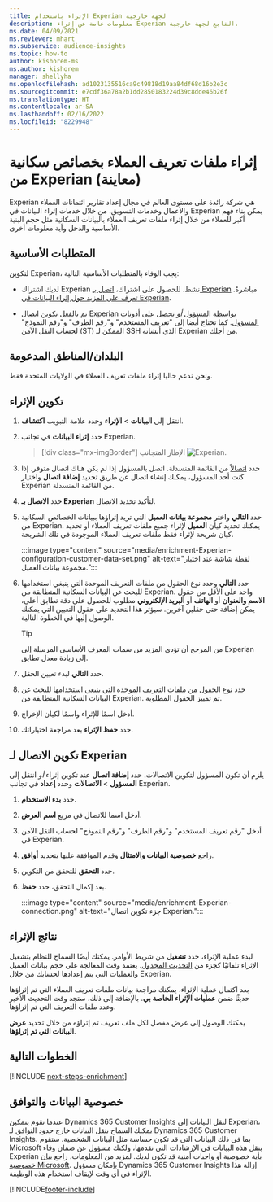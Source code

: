 ```yaml
---
title: الإثراء باستخدام Experian لجهة خارجية
description: معلومات عامة عن إثراء Experian التابع لجهة خارجية.
ms.date: 04/09/2021
ms.reviewer: mhart
ms.subservice: audience-insights
ms.topic: how-to
author: kishorem-ms
ms.author: kishorem
manager: shellyha
ms.openlocfilehash: ad1023135516ca9c49818d19aa84df68d16b2e3c
ms.sourcegitcommit: e7cdf36a78a2b1dd2850183224d39c8dde46b26f
ms.translationtype: HT
ms.contentlocale: ar-SA
ms.lasthandoff: 02/16/2022
ms.locfileid: "8229948"
---
```

# <a name="enrich-customer-profiles-with-demographics-from-experian-preview"></a>إثراء ملفات تعريف العملاء بخصائص سكانية من Experian (معاينة)

Experian هي شركة رائدة على مستوى العالم في مجال إعداد تقارير ائتمانات العملاء والأعمال وخدمات التسويق. من خلال خدمات إثراء البيانات في Experian يمكن بناء فهم أكبر للعملاء من خلال إثراء ملفات تعريف العملاء بالبيانات السكانية مثل حجم البنية الأساسية والدخل وأية معلومات أخرى.

## <a name="prerequisites"></a>المتطلبات الأساسية

لتكوين Experian، يجب الوفاء بالمتطلبات الأساسية التالية: 

- لديك اشتراك Experian نشط. للحصول على اشتراك، [اتصل بـ Experian](https://www.experian.com/marketing-services/contact) مباشرةً. [تعرف على المزيد حول إثراء البيانات في Experian](https://www.experian.com/marketing-services/microsoft?cmpid=ems_web_mci_cdppage).

- تم بالفعل تكوين اتصال Experian بواسطة المسؤول *أو* تحصل على أذونات [المسؤول](permissions.md#administrator). كما تحتاج أيضا إلى "تعريف المستخدم" و"رقم الطرف" و"رقم النموذج" لحساب النقل الآمن (ST) الممكن لـ SSH الذي أنشاته Experian من أجلك.

## <a name="supported-countriesregions"></a>البلدان/المناطق المدعومة

ونحن ندعم حاليا إثراء ملفات تعريف العملاء في الولايات المتحدة فقط.

## <a name="configure-the-enrichment"></a>تكوين الإثراء

1. انتقل إلى **البيانات** > **الإثراء** وحدد علامة التبويب **اكتشاف**.

1. حدد **إثراء البيانات** في تجانب Experian.

   > [!div class="mx-imgBorder"]
   > الإطار المتجانب ![Experian.](media/experian-tile.png "Experian tile")
   > 

1. حدد [اتصالاً](connections.md) من القائمة المنسدلة. اتصل بالمسؤول إذا لم يكن هناك اتصال متوفر. إذا كنت أحد المسؤول، يمكنك إنشاء اتصال عن طريق تحديد **إضافة اتصال** واختيار Experian من القائمة المنسدلة. 

1. حدد **الاتصال بـ Experian** لتأكيد تحديد الاتصال.

1.  حدد **التالي** واختر **مجموعة بيانات العميل** التي تريد إثراؤها ببيانات الخصائص السكانية من Experian. يمكنك تحديد كيان **العميل** لإثراء جميع ملفات تعريف العملاء أو تحديد كيان شريحة لإثراء فقط ملفات تعريف العملاء الموجودة في تلك الشريحة.

    :::image type="content" source="media/enrichment-Experian-configuration-customer-data-set.png" alt-text="لقطة شاشة عند اختيار مجموعة بيانات العميل.":::

1. حدد **التالي** وحدد نوع الحقول من ملفات التعريف الموحدة التي ينبغي استخدامها للبحث عن البيانات السكانية المتطابقة من Experian. واحد على الأقل من حقول **الاسم والعنوان** أو **الهاتف** أو **البريد الإلكتروني** مطلوب للحصول على دقة تطابق أعلى، يمكن إضافة حتى حقلين آخرين. سيؤثر هذا التحديد على حقول التعيين التي يمكنك الوصول إليها في الخطوة التالية.

    > [!TIP]
    > من المرجح أن تؤدي المزيد من سمات المعرف الأساسي المرسلة إلى Experian إلى زيادة معدل تطابق.

1. حدد **التالي** لبدء تعيين الحقل.

1. حدد نوع الحقول من ملفات التعريف الموحدة التي ينبغي استخدامها للبحث عن البيانات السكانية المتطابقة من Experian. تم تمييز الحقول المطلوبة.

1. أدخل اسمًا للإثراء واسمًا لكيان الإخراج.

1. حدد **حفظ الإثراء** بعد مراجعة اختياراتك.

## <a name="configure-the-connection-for-experian"></a>تكوين الاتصال لـ Experian 

يلزم أن تكون المسؤول لتكوين الاتصالات. حدد **إضافة اتصال** عند تكوين إثراء *أو* انتقل إلى **المسؤول** > **الاتصالات** وحدد **إعداد** في تجانب Experian.

1. حدد **بدء الاستخدام‬**.

1. أدخل اسما للاتصال في مربع **اسم العرض**.

1. أدخل "رقم تعريف المستخدم" و"رقم الطرف" و"رقم النموذج" لحساب النقل الآمن في Experian.

1. راجع **خصوصية البيانات والامتثال** وقدم الموافقة عليها بتحديد **أوافق**.

1. حدد **التحقق** للتحقق من التكوين.

1. بعد إكمال التحقق، حدد **حفظ**.
   
   :::image type="content" source="media/enrichment-Experian-connection.png" alt-text="جزء تكوين اتصال Experian.":::

## <a name="enrichment-results"></a>نتائج الإثراء

لبدء عملية الإثراء، حدد **تشغيل** من شريط الأوامر. يمكنك أيضًا السماح للنظام بتشغيل الإثراء تلقائيًا كجزء من [التحديث المجدول](system.md#schedule-tab). يعتمد وقت المعالجة على حجم بيانات العميل والعمليات التي يتم إعدادها لحسابك من خلال Experian.

بعد اكتمال عملية الإثراء، يمكنك مراجعة بيانات ملفات تعريف العملاء التي تم إثراؤها حديثًا ضمن **عمليات الإثراء الخاصة بي**. بالإضافة إلى ذلك، ستجد وقت التحديث الأخير وعدد ملفات التعريف التي تم إثراؤها.

يمكنك الوصول إلى عرض مفصل لكل ملف تعريف تم إثراؤه من خلال تحديد **عرض البيانات التي تم إثراؤها**.

## <a name="next-steps"></a>الخطوات التالية

[!INCLUDE [next-steps-enrichment](../includes/next-steps-enrichment.md)]

## <a name="data-privacy-and-compliance"></a>خصوصية البيانات والتوافق

عندما تقوم بتمكين Dynamics 365 Customer Insights لنقل البيانات إلى Experian، يمكنك السماح بنقل البيانات خارج حدود التوافق لـ Dynamics 365 Customer Insights، بما في ذلك البيانات التي قد تكون حساسة مثل البيانات الشخصية. ستقوم Microsoft بنقل هذه البيانات في الإرشادات التي تقدمها، ولكنك مسؤول عن ضمان وفاء Experian بأية خصوصية أو واجبات أمنية قد تكون لديك. لمزيد من المعلومات، راجع [بيان خصوصية Microsoft](https://go.microsoft.com/fwlink/?linkid=396732).
بإمكان مسؤول Dynamics 365 Customer Insights إزالة هذا الإثراء في أي وقت لإيقاف استخدام هذه الوظيفة.


[!INCLUDE[footer-include](../includes/footer-banner.md)]
